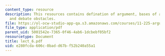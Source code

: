 ```yaml
---
content_type: resource
description: This resources contains defination of argument, bases of an argument
  and debate obstacles.
file: https://ol-ocw-studio-app-qa.s3.amazonaws.com/courses/11-225-argumentation-and-communication-fall-2006/e280fcda606c0badd67bf52b240a55a1_lect_6.pdf
file_type: application/pdf
parent_uid: 5001542e-7365-0f46-4ab6-1dcbebf05bf2
resourcetype: Document
title: lect_6.pdf
uid: e280fcda-606c-0bad-d67b-f52b240a55a1
---
```

